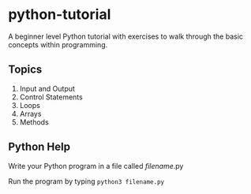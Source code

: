 # python-tutorial
A beginner level Python tutorial with exercises to walk through the basic concepts within programming.

## Topics
1. Input and Output
2. Control Statements
3. Loops
4. Arrays
5. Methods

## Python Help
Write your Python program in a file called *filename*.py

Run the program by typing `python3 filename.py`

